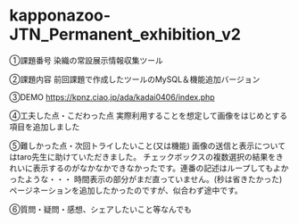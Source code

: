 # kapponazoo-JTN_Permanent_exhibition_v2

①課題番号
染織の常設展示情報収集ツール

②課題内容
前回課題で作成したツールのMySQL＆機能追加バージョン

③DEMO
https://kpnz.ciao.jp/ada/kadai0406/index.php

④工夫した点・こだわった点
実際利用することを想定して画像をはじめとする項目を追加しました

⑤難しかった点・次回トライしたいこと(又は機能)
画像の送信と表示についてはtaro先生に助けていただきました。
チェックボックスの複数選択の結果をきれいに表示するのがなかなかできなかったです。連番の記述はループしてもよかったような・・・
時間表示の部分がまだ直っていません。(秒は省きたかった)
ページネーションを追加したかったのですが、似合わず途中です。

⑥質問・疑問・感想、シェアしたいこと等なんでも

